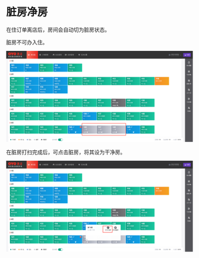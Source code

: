 # 脏房净房

在住订单离店后，房间会自动切为脏房状态。

脏房不可办入住。

![&#x810F;&#x623F;&#x5728;&#x623F;&#x6001;&#x56FE;&#x663E;&#x793A;&#x4E3A;&#x7070;&#x8272;](../../.gitbook/assets/image%20%2830%29.png)

在脏房打扫完成后，可点击脏房，将其设为干净房。  


![&#x70B9;&#x51FB;&#x810F;&#x623F;&#x8BBE;&#x4E3A;&#x5E72;&#x51C0;&#x623F;](../../.gitbook/assets/image%20%2888%29.png)



